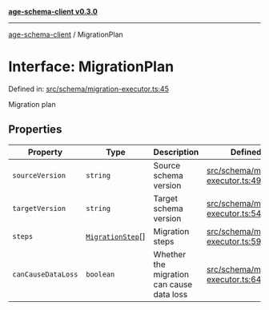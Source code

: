 [**age-schema-client v0.3.0**](../index.md)

***

[age-schema-client](../index.md) / MigrationPlan

# Interface: MigrationPlan

Defined in: [src/schema/migration-executor.ts:45](https://github.com/standardbeagle/ageSchemaClient/blob/main/src/schema/migration-executor.ts#L45)

Migration plan

## Properties

| Property | Type | Description | Defined in |
| ------ | ------ | ------ | ------ |
| <a id="sourceversion"></a> `sourceVersion` | `string` | Source schema version | [src/schema/migration-executor.ts:49](https://github.com/standardbeagle/ageSchemaClient/blob/main/src/schema/migration-executor.ts#L49) |
| <a id="targetversion"></a> `targetVersion` | `string` | Target schema version | [src/schema/migration-executor.ts:54](https://github.com/standardbeagle/ageSchemaClient/blob/main/src/schema/migration-executor.ts#L54) |
| <a id="steps"></a> `steps` | [`MigrationStep`](MigrationStep.md)[] | Migration steps | [src/schema/migration-executor.ts:59](https://github.com/standardbeagle/ageSchemaClient/blob/main/src/schema/migration-executor.ts#L59) |
| <a id="cancausedataloss"></a> `canCauseDataLoss` | `boolean` | Whether the migration can cause data loss | [src/schema/migration-executor.ts:64](https://github.com/standardbeagle/ageSchemaClient/blob/main/src/schema/migration-executor.ts#L64) |

